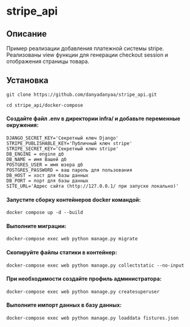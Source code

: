 # stripe_api
## Описание
Пример реализации добавления платежной системы stripe.
Реализованы view функции для генерации checkout session и отображения страницы товара.

## Установка
```
git clone https://github.com/danyadanyaa/stripe_api.git
```
```
cd stripe_api/docker-compose
```

#### Создайте файл .env в директории infra/ и добавьте переменные окружения:
```
DJANGO_SECRET_KEY='Секретный ключ Django'
STRIPE_PUBLISHABLE_KEY='Публичный ключ stripe'
STRIPE_SECRET_KEY='Секретный ключ stripe'
DB_ENGINE = engine дб
DB_NAME = имя Вашей дб
POSTGRES_USER = имя юзера дб
POSTGRES_PASSWORD = ваш пароль для пользования 
DB_HOST = хост для базы данных
DB_PORT = порт для базы данных
SITE_URL='Адрес сайта (http://127.0.0.1/ при запуске локально)'
```
#### Запустите сборку контейнеров docker командой:
```
docker compose up -d --build
```

#### Выполните миграции:
```
docker-compose exec web python manage.py migrate
```
#### Скопируйте файлы статики в контейнер:
```
docker-compose exec web python manage.py collectstatic --no-input
```
#### При необходимости создайте профиль администратора:
```
docker-compose exec web python manage.py createsuperuser
```
#### Выполните импорт данных в базу данных:
```
docker-compose exec web python manage.py loaddata fistures.json
```
